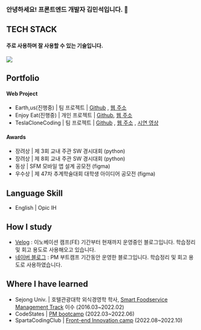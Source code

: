 ### 안녕하세요! 프론트엔드 개발자 김민석입니다.  👋

## TECH STACK

 #### 주로 사용하며 잘 사용할 수 있는 기술입니다.



<p herf="https://skillicons.dev">
  <img src="https://skillicons.dev/icons?i=react,redux,styledcomponents,tailwindcss,figma&perline=20"/>
</p>


## Portfolio 

 #### Web Project
- Earth,us(진행중) | 팀 프로젝트 | [Github](https://github.com/Team-1-Final-Project/FE-Final-Project) , [웹 주소](http://earth-us.s3-website.ap-northeast-2.amazonaws.com)
- Enjoy Eat(진행중) | 개인 프로젝트 | [Github](https://github.com/shackstack/PersonalProject_MyRestaurantMap), [웹 주소](https://enjoyeat.vercel.app/)
- TeslaCloneCoding | 팀 프로젝트 | [Github](https://github.com/shackstack/TeamProject_TeslaCloneCoding) , [웹 주소](https://front-final-eight.vercel.app/) , [시연 영상](https://youtu.be/qbBWyi4HhkU)

 #### Awards
- 장려상 | 제 3회 교내 주관 SW 경시대회 (python)
- 장려상 | 제 8회 교내 주관 SW 경시대회 (python)
- 동상 | SFM 모바일 앱 설계 공모전 (figma)
- 우수상 | 제 47차 추계학술대회 대학생 아이디어 공모전 (figma)

## Language Skill

- English | Opic IH

## How I study

- [Velog](https://velog.io/@shackstack) : 이노베이션 캠프(FE) 기간부터 현재까지 운영중인 블로그입니다. 학습정리 및 회고 용도로 사용해오고 있습니다.
- [네이버 블로그](https://blog.naver.com/kms1061) : PM 부트캠프 기간동안 운영한 블로그입니다. 학습정리 및 회고 용도로 사용하였습니다.

## Where I have learned

- Sejong Univ. | 호텔관광대학 외식경영학 학사, [Smart Foodservice Management Track](https://lincplus.sejong.ac.kr/ko/society/smart/intro) 이수 (2016.03~2022.02)
- CodeStates | [PM bootcamp](https://www.codestates.com/course/pm) (2022.03~2022.06)
- SpartaCodingClub | [Front-end Innovation camp](https://innovationcampseoul.oopy.io/) (2022.08~2022.10)
